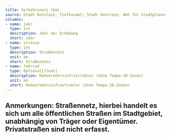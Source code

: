 ```yaml
---
title: Verkehrsnetz (km)
source: Stadt Konstanz, Tiefbauamt; Stadt Konstanz, Amt für Stadtplanung und Umwelt
columns:
- name: jahr
  type: int
  description: Jahr der Erhebung
  short: Jahr
- name: strasse
  type: int
  description: Straßennetz
  unit: km
  short: Straßennetz
- name: fahrrad
  type: Optional[float]
  description: Radverkehrsinfrastruktur (ohne Tempo-30-Zonen)
  unit: km
  short: Radverkehrsinfrastruktur (ohne Tempo-30-Zonen)
---
```

Anmerkungen:
Straßennetz, hierbei handelt es sich um alle öffentlichen Straßen im Stadtgebiet, unabhängig von Träger oder Eigentümer. Privatstraßen sind nicht erfasst.
-
